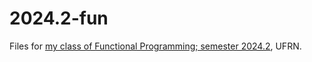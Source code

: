 # 2024.2-fun

Files for [my class of Functional Programming; semester 2024.2][2024.2-fun-site], UFRN.


[2024.2-fun-site]: https://tsouanas.org/teaching/fun/2024.2/

